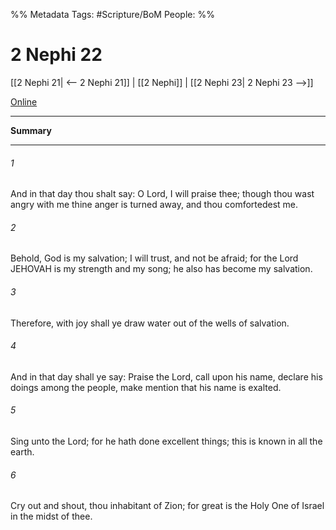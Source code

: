 %% Metadata
Tags: #Scripture/BoM
People: 
%%
# 2 Nephi 22
[[2 Nephi 21| <-- 2 Nephi 21]] | [[2 Nephi]] | [[2 Nephi 23| 2 Nephi 23 -->]]

[Online](https://churchofjesuschrist.org/study/scriptures/bofm/2-ne/22?lang=eng)

---
__Summary__



---
###### 1
And in that day thou shalt say: O Lord, I will praise thee; though thou wast angry with me thine anger is turned away, and thou comfortedest me.
###### 2
Behold, God is my salvation; I will trust, and not be afraid; for the Lord JEHOVAH is my strength and my song; he also has become my salvation.
###### 3
Therefore, with joy shall ye draw water out of the wells of salvation.
###### 4
And in that day shall ye say: Praise the Lord, call upon his name, declare his doings among the people, make mention that his name is exalted.
###### 5
Sing unto the Lord; for he hath done excellent things; this is known in all the earth.
###### 6
Cry out and shout, thou inhabitant of Zion; for great is the Holy One of Israel in the midst of thee.



